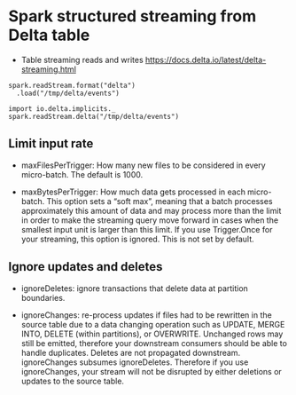# Spark structured streaming from Delta table

* Table streaming reads and writes https://docs.delta.io/latest/delta-streaming.html

```
spark.readStream.format("delta")
  .load("/tmp/delta/events")

import io.delta.implicits._
spark.readStream.delta("/tmp/delta/events")
```

## Limit input rate

* maxFilesPerTrigger: How many new files to be considered in every micro-batch. The default is 1000.

* maxBytesPerTrigger: How much data gets processed in each micro-batch. This option sets a “soft max”, meaning that a batch processes approximately this amount of data and may process more than the limit in order to make the streaming query move forward in cases when the smallest input unit is larger than this limit. If you use Trigger.Once for your streaming, this option is ignored. This is not set by default.

## Ignore updates and deletes


* ignoreDeletes: ignore transactions that delete data at partition boundaries.

* ignoreChanges: re-process updates if files had to be rewritten in the source table due to a data changing operation such as UPDATE, MERGE INTO, DELETE (within partitions), or OVERWRITE. Unchanged rows may still be emitted, therefore your downstream consumers should be able to handle duplicates. Deletes are not propagated downstream. ignoreChanges subsumes ignoreDeletes. Therefore if you use ignoreChanges, your stream will not be disrupted by either deletions or updates to the source table.
